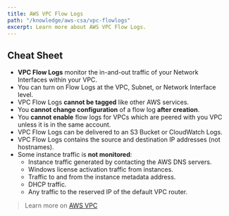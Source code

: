 ```yaml
---
title: AWS VPC Flow Logs
path: "/knowledge/aws-csa/vpc-flowlogs"
excerpt: Learn more about AWS VPC Flow Logs.
---
```


## Cheat Sheet

- **VPC Flow Logs** monitor the in-and-out traffic of your Network Interfaces within your VPC.
- You can turn on Flow Logs at the VPC, Subnet, or Network Interface level.
- VPC Flow Logs **cannot be tagged** like other AWS services.
- You **cannot change configuration** of a flow log **after creation**.
- You **cannot enable** flow logs for VPCs which are peered with you VPC unless it is in the same account.
- VPC Flow Logs can be delivered to an S3 Bucket or CloudWatch Logs.
- VPC Flow Logs contains the source and destination IP addresses (not hostnames).
- Some instance traffic is **not monitored**:
  - Instance traffic generated by contacting the AWS DNS servers.
  - Windows license activation traffic from instances.
  - Traffic to and from the instance metadata address.
  - DHCP traffic.
  - Any traffic to the reserved IP of the default VPC router.

> Learn more on [AWS VPC](https://aws.amazon.com/vpc/)